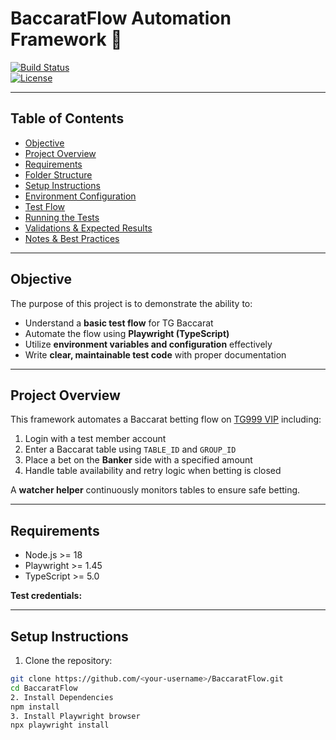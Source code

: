 # BaccaratFlow Automation Framework 🎲

[![Build Status](https://img.shields.io/badge/build-passing-brightgreen)]()  
[![License](https://img.shields.io/badge/license-MIT-blue)]()

---

## Table of Contents
- [Objective](#objective)  
- [Project Overview](#project-overview)  
- [Requirements](#requirements)  
- [Folder Structure](#folder-structure)  
- [Setup Instructions](#setup-instructions)  
- [Environment Configuration](#environment-configuration)  
- [Test Flow](#test-flow)  
- [Running the Tests](#running-the-tests)  
- [Validations & Expected Results](#validations--expected-results)  
- [Notes & Best Practices](#notes--best-practices)  

---

## Objective
The purpose of this project is to demonstrate the ability to:  

- Understand a **basic test flow** for TG Baccarat  
- Automate the flow using **Playwright (TypeScript)**  
- Utilize **environment variables and configuration** effectively  
- Write **clear, maintainable test code** with proper documentation  

---

## Project Overview
This framework automates a Baccarat betting flow on [TG999 VIP](https://tg999.vip/) including:  

1. Login with a test member account  
2. Enter a Baccarat table using `TABLE_ID` and `GROUP_ID`  
3. Place a bet on the **Banker** side with a specified amount  
4. Handle table availability and retry logic when betting is closed  

A **watcher helper** continuously monitors tables to ensure safe betting.

---

## Requirements
- Node.js >= 18  
- Playwright >= 1.45  
- TypeScript >= 5.0  

**Test credentials:**  

---

## Setup Instructions
1. Clone the repository:
```bash
git clone https://github.com/<your-username>/BaccaratFlow.git
cd BaccaratFlow
2. Install Dependencies
npm install
3. Install Playwright browser
npx playwright install


